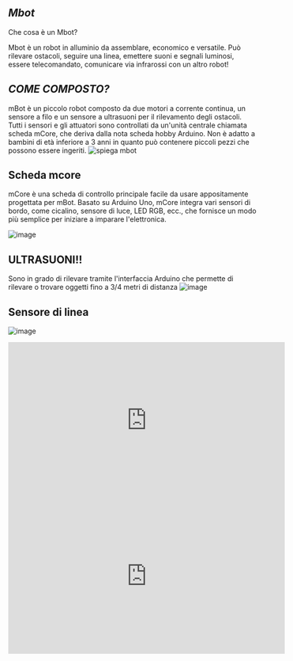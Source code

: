 ## *Mbot*
Che cosa è un Mbot?


Mbot è un robot in alluminio da assemblare, economico e versatile. Può rilevare ostacoli, seguire una linea, emettere suoni e segnali luminosi, essere telecomandato, comunicare via infrarossi con un altro robot!

## *COME COMPOSTO?*

mBot è un piccolo robot composto da due motori a corrente continua, un sensore a filo e un sensore a ultrasuoni per il rilevamento degli ostacoli. Tutti i sensori e gli attuatori sono controllati da un'unità centrale chiamata scheda mCore, che deriva dalla nota scheda hobby Arduino. Non è adatto a bambini di età inferiore a 3 anni in quanto può contenere piccoli pezzi che possono essere ingeriti.
![spiega mbot](https://user-images.githubusercontent.com/102225228/161949140-18825c2a-165e-4cce-8eeb-551fc8ecc8f1.jpg)



## Scheda mcore

mCore è una scheda di controllo principale facile da usare appositamente progettata per mBot. Basato su Arduino Uno, mCore integra vari sensori di bordo, come cicalino, sensore di luce, LED RGB, ecc., che fornisce un modo più semplice per iniziare a imparare l'elettronica.

![image](https://user-images.githubusercontent.com/102225228/160809503-b69ec555-6f94-4275-a18d-8dab5bb0e8f6.png)


## ULTRASUONI!!

Sono in grado di rilevare tramite l'interfaccia Arduino che permette di rilevare o trovare oggetti fino a 3/4 metri di distanza
![image](https://user-images.githubusercontent.com/102225228/160808366-ecb01783-d8d5-47be-a2fe-6cd9e0cb5071.png)

## Sensore di linea


![image](https://user-images.githubusercontent.com/102225018/161950790-8626c2ec-5b3f-4769-90d8-0dad367b804f.png)



<iframe width="560" height="315" src="https://www.youtube.com/embed/Vr-VC8Su1UY" title="YouTube video player" frameborder="0" allow="accelerometer; autoplay; clipboard-write; encrypted-media; gyroscope; picture-in-picture" allowfullscreen></iframe>

<iframe width="560" height="315" src="https://www.youtube.com/embed/aQLZhWzvE9I" title="YouTube video player" frameborder="0" allow="accelerometer; autoplay; clipboard-write; encrypted-media; gyroscope; picture-in-picture" allowfullscreen></iframe>
